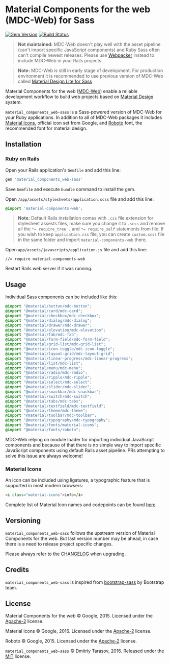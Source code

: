 # Material Components for the web (MDC-Web) for Sass

[![Gem Version](https://badge.fury.io/rb/material_components_web-sass.svg)](http://badge.fury.io/rb/material_components_web-sass)
[![Build Status](https://travis-ci.org/rubysamurai/material_components_web-sass.svg?branch=master)](https://travis-ci.org/rubysamurai/material_components_web-sass)

> **Not maintained:** MDC-Web doesn't play well with the asset pipeline (can't import specific JavaScript components) and Ruby Sass often can't compile newest releases. Please use [Webpacker](https://github.com/rails/webpacker) instead to include MDC-Web in your Rails projects.

> **Note:** MDC-Web is still in early stage of development. For production environment it is recommended to use previous version of MDC-Web called [Material Design Lite for Sass](https://github.com/rubysamurai/material_design_lite-sass) 

Material Components for the web ([MDC-Web](https://github.com/material-components/material-components-web/)) enable a reliable development workflow to build web projects based on [Material Design](https://www.material.io/) system.

`material_components_web-sass` is a Sass-powered version of MDC-Web for your Ruby applications. In addition to all of MDC-Web packages it includes [Material Icons](https://material.io/icons/), official icon set from Google, and [Roboto](https://fonts.google.com/specimen/Roboto) font, the recommended font for material design.

## Installation

### Ruby on Rails

Open your Rails application's `Gemfile` and add this line:

```ruby
gem 'material_components_web-sass'
```

Save `Gemfile` and execute `bundle` command to install the gem.

Open  `/app/assets/stylesheets/application.scss` file and add this line:

```scss
@import 'material-components-web';
```

> **Note:** Default Rails installation comes with `.css` file extension for stylesheet assests files, make sure you change it to `.scss` and remove all the `*= require_tree .` and `*= require_self` statements from file. If you wish to keep `application.css` file, you can create `custom.scss` file in the same folder and import `material-components-web` there.

Open  `app/assets/javascripts/application.js` file and add this line:

```
//= require material-components-web
```

Restart Rails web server if it was running.

## Usage

Individual Sass components can be included like this:

```scss
@import "@material/button/mdc-button";
@import "@material/card/mdc-card";
@import "@material/checkbox/mdc-checkbox";
@import "@material/dialog/mdc-dialog";
@import "@material/drawer/mdc-drawer";
@import "@material/elevation/mdc-elevation";
@import "@material/fab/mdc-fab";
@import "@material/form-field/mdc-form-field";
@import "@material/grid-list/mdc-grid-list";
@import "@material/icon-toggle/mdc-icon-toggle";
@import "@material/layout-grid/mdc-layout-grid";
@import "@material/linear-progress/mdc-linear-progress";
@import "@material/list/mdc-list";
@import "@material/menu/mdc-menu";
@import "@material/radio/mdc-radio";
@import "@material/ripple/mdc-ripple";
@import "@material/select/mdc-select";
@import "@material/slider/mdc-slider";
@import "@material/snackbar/mdc-snackbar";
@import "@material/switch/mdc-switch";
@import "@material/tabs/mdc-tabs";
@import "@material/textfield/mdc-textfield";
@import "@material/theme/mdc-theme";
@import "@material/toolbar/mdc-toolbar";
@import "@material/typography/mdc-typography";
@import "@material/fonts/material-icons";
@import "@material/fonts/roboto";
```

MDC-Web relying on module loader for importing individual JavaScript components and because of that there is no simple way to import specific JavaScript components using default Rails asset pipeline. PRs attempting to solve this issue are always welcome!

### Material Icons

An icon can be included using ligatures, a typographic feature that is supported in most modern browsers:

```html
<i class="material-icons">info</i>
```

Complete list of Material Icon names and codepoints can be found [here](https://material.io/icons/)

## Versioning

`material_components_web-sass` follows the upstream version of Material Components for the web. But last version number may be ahead, in case there is a need to release project specific changes.

Please always refer to the [CHANGELOG](https://github.com/rubysamurai/material_components_web-sass/blob/master/CHANGELOG.md) when upgrading.

## Credits

`material_components_web-sass` is inspired from [bootstrap-sass](https://github.com/twbs/bootstrap-sass) by Bootstrap team.

## License

Material Components for the web © Google, 2015. Licensed under the [Apache-2](http://www.apache.org/licenses/LICENSE-2.0.html) license.

Material Icons © Google, 2016. Licensed under the [Apache-2](http://www.apache.org/licenses/LICENSE-2.0.html) license.

Roboto © Google, 2015. Licensed under the [Apache-2](http://www.apache.org/licenses/LICENSE-2.0.html) license.

`material_components_web-sass` © Dmitriy Tarasov, 2016. Released under the [MIT](https://github.com/rubysamurai/material_components_web-sass/blob/master/LICENSE.txt) license.
